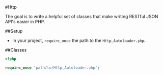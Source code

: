#Http

The goal is to write a helpful set of classes that make writing RESTful JSON API's easier in PHP.

##Setup

- In your project, `require_once` the path to the `Http_Autoloader.php`.

##Classes

```php
<?php

require_once 'path/to/Http_Autoloader.php';

```
